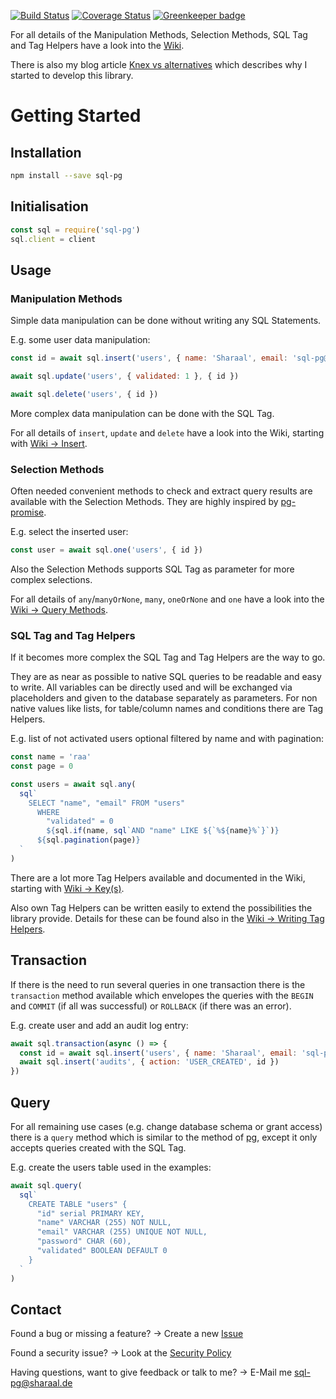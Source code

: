 [![Build Status](https://travis-ci.org/Sharaal/sql-pg.svg)](https://travis-ci.org/Sharaal/sql-pg)
[![Coverage Status](https://coveralls.io/repos/github/Sharaal/sql-pg/badge.svg?branch=master)](https://coveralls.io/github/Sharaal/sql-pg?branch=master)
[![Greenkeeper badge](https://badges.greenkeeper.io/Sharaal/sql-pg.svg)](https://greenkeeper.io/)

For all details of the Manipulation Methods, Selection Methods, SQL Tag and Tag Helpers have a look into the [Wiki](https://github.com/Sharaal/sql-pg/wiki).

There is also my blog article [Knex vs alternatives](http://blog.sharaal.de/2019/03/12/knex-vs-alternatives.html) which describes why I started to develop this library.

# Getting Started

## Installation

```bash
npm install --save sql-pg
```

## Initialisation

```javascript
const sql = require('sql-pg')
sql.client = client
```

## Usage

### Manipulation Methods

Simple data manipulation can be done without writing any SQL Statements.

E.g. some user data manipulation:

```javascript
const id = await sql.insert('users', { name: 'Sharaal', email: 'sql-pg@sharaal.de' })

await sql.update('users', { validated: 1 }, { id })

await sql.delete('users', { id })
```

More complex data manipulation can be done with the SQL Tag.

For all details of `insert`, `update` and `delete` have a look into the Wiki, starting with [Wiki -> Insert](https://github.com/Sharaal/sql-pg/wiki/Insert).

### Selection Methods

Often needed convenient methods to check and extract query results are available with the Selection Methods. They are highly inspired by [pg-promise](http://vitaly-t.github.io/pg-promise/index.html).

E.g. select the inserted user:

```javascript
const user = await sql.one('users', { id })
```

Also the Selection Methods supports SQL Tag as parameter for more complex selections.

For all details of `any`/`manyOrNone`, `many`, `oneOrNone` and `one` have a look into the [Wiki -> Query Methods](https://github.com/Sharaal/sql-pg/wiki/Query-Methods).

### SQL Tag and Tag Helpers

If it becomes more complex the SQL Tag and Tag Helpers are the way to go.

They are as near as possible to native SQL queries to be readable and easy to write. All variables can be directly used and will be exchanged via placeholders and given to the database separately as parameters. For non native values like lists, for table/column names and conditions there are Tag Helpers.

E.g. list of not activated users optional filtered by name and with pagination:

```javascript
const name = 'raa'
const page = 0

const users = await sql.any(
  sql`
    SELECT "name", "email" FROM "users"
      WHERE
        "validated" = 0
        ${sql.if(name, sql`AND "name" LIKE ${`%${name}%`}`)}
      ${sql.pagination(page)}
  `
)
```

There are a lot more Tag Helpers available and documented in the Wiki, starting with [Wiki -> Key(s)](https://github.com/Sharaal/sql-pg/wiki/Key%28s%29).

Also own Tag Helpers can be written easily to extend the possibilities the library provide. Details for these can be found also in the [Wiki -> Writing Tag Helpers](https://github.com/Sharaal/sql-pg/wiki/Writing-Tag-Helpers).

## Transaction

If there is the need to run several queries in one transaction there is the `transaction` method available which envelopes the queries with the `BEGIN` and `COMMIT` (if all was successful) or `ROLLBACK` (if there was an error).

E.g. create user and add an audit log entry:

```javascript
await sql.transaction(async () => {
  const id = await sql.insert('users', { name: 'Sharaal', email: 'sql-pg@sharaal.de' })
  await sql.insert('audits', { action: 'USER_CREATED', id })
})
```

## Query

For all remaining use cases (e.g. change database schema or grant access) there is a `query` method which is similar to the method of [pg](https://node-postgres.com/), except it only accepts queries created with the SQL Tag.

E.g. create the users table used in the examples:

```javascript
await sql.query(
  sql`
    CREATE TABLE "users" {
      "id" serial PRIMARY KEY,
      "name" VARCHAR (255) NOT NULL,
      "email" VARCHAR (255) UNIQUE NOT NULL,
      "password" CHAR (60),
      "validated" BOOLEAN DEFAULT 0
    }
  `
)
```

## Contact

Found a bug or missing a feature? -> Create a new [Issue](https://github.com/Sharaal/sql-pg/issues)

Found a security issue? -> Look at the [Security Policy](https://github.com/Sharaal/sql-pg/security/policy)

Having questions, want to give feedback or talk to me? -> E-Mail me sql-pg@sharaal.de
